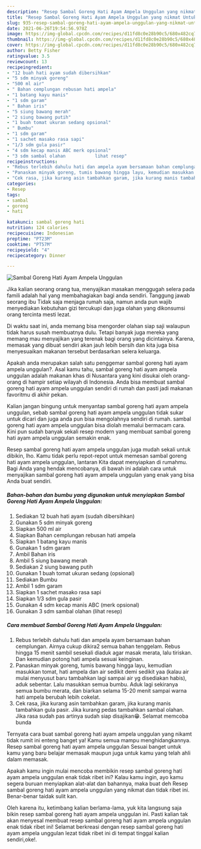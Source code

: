 ```yaml
---
description: "Resep Sambal Goreng Hati Ayam Ampela Unggulan yang nikmat Untuk Jualan"
title: "Resep Sambal Goreng Hati Ayam Ampela Unggulan yang nikmat Untuk Jualan"
slug: 935-resep-sambal-goreng-hati-ayam-ampela-unggulan-yang-nikmat-untuk-jualan
date: 2021-06-26T19:54:56.978Z
image: https://img-global.cpcdn.com/recipes/d11fd8c0e28b90c5/680x482cq70/sambal-goreng-hati-ayam-ampela-unggulan-foto-resep-utama.jpg
thumbnail: https://img-global.cpcdn.com/recipes/d11fd8c0e28b90c5/680x482cq70/sambal-goreng-hati-ayam-ampela-unggulan-foto-resep-utama.jpg
cover: https://img-global.cpcdn.com/recipes/d11fd8c0e28b90c5/680x482cq70/sambal-goreng-hati-ayam-ampela-unggulan-foto-resep-utama.jpg
author: Betty Fisher
ratingvalue: 3.5
reviewcount: 13
recipeingredient:
- "12 buah hati ayam sudah dibersihkan"
- "5 sdm minyak goreng"
- "500 ml air"
- " Bahan cemplungan rebusan hati ampela"
- "1 batang kayu manis"
- "1 sdm garam"
- " Bahan iris"
- "5 siung bawang merah"
- "2 siung bawang putih"
- "1 buah tomat ukuran sedang opsional"
- " Bumbu"
- "1 sdm garam"
- "1 sachet masako rasa sapi"
- "1/3 sdm gula pasir"
- "4 sdm kecap manis ABC merk opsional"
- "3 sdm sambal olahan           lihat resep"
recipeinstructions:
- "Rebus terlebih dahulu hati dan ampela ayam bersamaan bahan cemplungan. Airnya cukup dikira2 semua bahan tenggelam. Rebus hingga 15 menit sambil sesekali diaduk agar masak merata, lalu tiriskan. Dan kemudian potong hati ampela sesuai keinginan."
- "Panaskan minyak goreng, tumis bawang hingga layu, kemudian masukkan tomat, hati ampela dan air sedikit demi sedikit yaa (kalau air mulai menyusut baru tambahkan lagi sampai air yg disediakan habis), aduk sebentar. Lalu masukkan semua bumbu. Aduk lagi sekiranya semua bumbu merata, dan biarkan selama 15-20 menit sampai warna hati ampela berubah lebih cokelat."
- "Cek rasa, jika kurang asin tambahkan garam, jika kurang manis tambahkan gula pasir. Jika kurang pedas tambahkan sambal olahan. Jika rasa sudah pas artinya sudah siap disajikan😁. Selamat memcoba bunda"
categories:
- Resep
tags:
- sambal
- goreng
- hati

katakunci: sambal goreng hati 
nutrition: 124 calories
recipecuisine: Indonesian
preptime: "PT23M"
cooktime: "PT57M"
recipeyield: "4"
recipecategory: Dinner

---
```



![Sambal Goreng Hati Ayam Ampela Unggulan](https://img-global.cpcdn.com/recipes/d11fd8c0e28b90c5/680x482cq70/sambal-goreng-hati-ayam-ampela-unggulan-foto-resep-utama.jpg)

Jika kalian seorang orang tua, menyajikan masakan menggugah selera pada famili adalah hal yang membahagiakan bagi anda sendiri. Tanggung jawab seorang ibu Tidak saja menjaga rumah saja, namun anda pun wajib menyediakan kebutuhan gizi tercukupi dan juga olahan yang dikonsumsi orang tercinta mesti lezat.

Di waktu  saat ini, anda memang bisa mengorder olahan siap saji walaupun tidak harus susah membuatnya dulu. Tetapi banyak juga mereka yang memang mau menyajikan yang terenak bagi orang yang dicintainya. Karena, memasak yang dibuat sendiri akan jauh lebih bersih dan kita juga bisa menyesuaikan makanan tersebut berdasarkan selera keluarga. 



Apakah anda merupakan salah satu penggemar sambal goreng hati ayam ampela unggulan?. Asal kamu tahu, sambal goreng hati ayam ampela unggulan adalah makanan khas di Nusantara yang kini disukai oleh orang-orang di hampir setiap wilayah di Indonesia. Anda bisa membuat sambal goreng hati ayam ampela unggulan sendiri di rumah dan pasti jadi makanan favoritmu di akhir pekan.

Kalian jangan bingung untuk menyantap sambal goreng hati ayam ampela unggulan, sebab sambal goreng hati ayam ampela unggulan tidak sukar untuk dicari dan juga anda pun bisa mengolahnya sendiri di rumah. sambal goreng hati ayam ampela unggulan bisa diolah memalui bermacam cara. Kini pun sudah banyak sekali resep modern yang membuat sambal goreng hati ayam ampela unggulan semakin enak.

Resep sambal goreng hati ayam ampela unggulan juga mudah sekali untuk dibikin, lho. Kamu tidak perlu repot-repot untuk memesan sambal goreng hati ayam ampela unggulan, lantaran Kita dapat menyiapkan di rumahmu. Bagi Anda yang hendak mencobanya, di bawah ini adalah cara untuk menyajikan sambal goreng hati ayam ampela unggulan yang enak yang bisa Anda buat sendiri.

<!--inarticleads1-->

##### Bahan-bahan dan bumbu yang digunakan untuk menyiapkan Sambal Goreng Hati Ayam Ampela Unggulan:

1. Sediakan 12 buah hati ayam (sudah dibersihkan)
1. Gunakan 5 sdm minyak goreng
1. Siapkan 500 ml air
1. Siapkan  Bahan cemplungan rebusan hati ampela
1. Siapkan 1 batang kayu manis
1. Gunakan 1 sdm garam
1. Ambil  Bahan iris
1. Ambil 5 siung bawang merah
1. Sediakan 2 siung bawang putih
1. Gunakan 1 buah tomat ukuran sedang (opsional)
1. Sediakan  Bumbu
1. Ambil 1 sdm garam
1. Siapkan 1 sachet masako rasa sapi
1. Siapkan 1/3 sdm gula pasir
1. Gunakan 4 sdm kecap manis ABC (merk opsional)
1. Gunakan 3 sdm sambal olahan           (lihat resep)




<!--inarticleads2-->

##### Cara membuat Sambal Goreng Hati Ayam Ampela Unggulan:

1. Rebus terlebih dahulu hati dan ampela ayam bersamaan bahan cemplungan. Airnya cukup dikira2 semua bahan tenggelam. Rebus hingga 15 menit sambil sesekali diaduk agar masak merata, lalu tiriskan. Dan kemudian potong hati ampela sesuai keinginan.
1. Panaskan minyak goreng, tumis bawang hingga layu, kemudian masukkan tomat, hati ampela dan air sedikit demi sedikit yaa (kalau air mulai menyusut baru tambahkan lagi sampai air yg disediakan habis), aduk sebentar. Lalu masukkan semua bumbu. Aduk lagi sekiranya semua bumbu merata, dan biarkan selama 15-20 menit sampai warna hati ampela berubah lebih cokelat.
1. Cek rasa, jika kurang asin tambahkan garam, jika kurang manis tambahkan gula pasir. Jika kurang pedas tambahkan sambal olahan. Jika rasa sudah pas artinya sudah siap disajikan😁. Selamat memcoba bunda




Ternyata cara buat sambal goreng hati ayam ampela unggulan yang nikamt tidak rumit ini enteng banget ya! Kamu semua mampu menghidangkannya. Resep sambal goreng hati ayam ampela unggulan Sesuai banget untuk kamu yang baru belajar memasak maupun juga untuk kamu yang telah ahli dalam memasak.

Apakah kamu ingin mulai mencoba membikin resep sambal goreng hati ayam ampela unggulan enak tidak ribet ini? Kalau kamu ingin, ayo kamu segera buruan menyiapkan alat-alat dan bahannya, maka buat deh Resep sambal goreng hati ayam ampela unggulan yang nikmat dan tidak ribet ini. Benar-benar taidak sulit kan. 

Oleh karena itu, ketimbang kalian berlama-lama, yuk kita langsung saja bikin resep sambal goreng hati ayam ampela unggulan ini. Pasti kalian tak akan menyesal membuat resep sambal goreng hati ayam ampela unggulan enak tidak ribet ini! Selamat berkreasi dengan resep sambal goreng hati ayam ampela unggulan lezat tidak ribet ini di tempat tinggal kalian sendiri,oke!.

